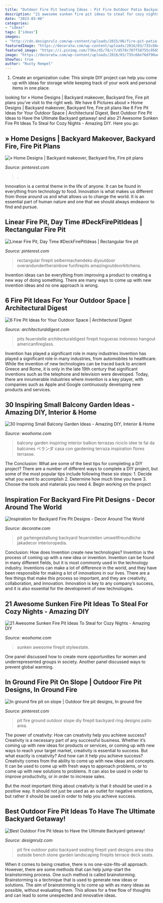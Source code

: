 ```yaml
---
title: "Outdoor Fire Pit Seating Ideas : Pit Fire Outdoor Patio Backyard Seating Firepit Yard Designs Area Idea Outside Bench Stone Garden Landscaping Firepits Terrace Deck Seats"
description: "21 awesome sunken fire pit ideas to steal for cozy nights"
date: "2023-03-06"
categories:
- "ideas"
tags: ["ideas"]
images:
- "http://cdn.designrulz.com/wp-content/uploads/2015/06/fire-pit-patio-Design-Ideas-8.jpg"
featuredImage: "https://decoratw.com/wp-content/uploads/2016/03/735c66ef6df90ae0aad6dbac42fbef40.jpg"
featured_image: "https://i.pinimg.com/736x/d5/78/c7/d578c707f58755c9565073d39843b100.jpg"
image: "https://decoratw.com/wp-content/uploads/2016/03/735c66ef6df90ae0aad6dbac42fbef40.jpg"
ShowToc: true
author: "Rusty Rempel"
---
```



1. Create an organization cube: This simple DIY project can help you come up with ideas for storage while keeping track of your work and personal items in one place.

	

		
looking for » Home Designs | Backyard makeover, Backyard fire, Fire pit plans you've visit to the right web. We have 8 Pictures about » Home Designs | Backyard makeover, Backyard fire, Fire pit plans like 6 Fire Pit Ideas for Your Outdoor Space | Architectural Digest, Best Outdoor Fire Pit Ideas to Have the Ultimate Backyard getaway! and also 21 Awesome Sunken Fire Pit Ideas To Steal for Cozy Nights - Amazing DIY. Here you go:
		
    
## » Home Designs | Backyard Makeover, Backyard Fire, Fire Pit Plans

<img loading=lazy src="https://i.pinimg.com/736x/2d/da/c6/2ddac6057164347885e54dc673065618.jpg" onerror="this.onerror=null;this.src='https://tse3.mm.bing.net/th?id=OIP.JgvHThIHgNNlV2heOOcLKgHaJ4&amp;pid=15.1';" alt="» Home Designs | Backyard makeover, Backyard fire, Fire pit plans">

_Source: pinterest.com_

>. 

	

Innovation is a central theme in the life of anyone. It can be found in everything from technology to food. Innovation is what makes us different from those around us and what allows us to change the world. It is an essential part of human nature and one that we should always endeavor to find and pursue.

    
## Linear Fire Pit, Day Time #DeckFirePitIdeas | Rectangular Fire Pit

<img loading=lazy src="https://i.pinimg.com/736x/e7/c9/27/e7c92729fedee9a44046adb8c99bffae.jpg" onerror="this.onerror=null;this.src='https://tse4.mm.bing.net/th?id=OIP.x3Ps50NDmoiLtr3j9tvmTQHaJ7&amp;pid=15.1';" alt="Linear Fire Pit, Day Time #DeckFirePitIdeas | Rectangular fire pit">

_Source: pinterest.com_

>rectangular firepit selbermachendeko diyoutdoor overandundertherainbow funfirepits amazingoutdoorkitchens. 

	

Invention ideas can be everything from improving a product to creating a new way of doing something. There are many ways to come up with new invention ideas and no one approach is wrong.

    
## 6 Fire Pit Ideas For Your Outdoor Space | Architectural Digest

<img loading=lazy src="https://media.architecturaldigest.com/photos/57a24d4ba065cffc07e866f9/master/pass/outdoor-fire-pit-ideas-02.jpg?mbid=social_retweet" onerror="this.onerror=null;this.src='https://tse4.mm.bing.net/th?id=OIP.q-QJPlYGHkClRNbdVhtL0QHaLH&amp;pid=15.1';" alt="6 Fire Pit Ideas for Your Outdoor Space | Architectural Digest">

_Source: architecturaldigest.com_

>pits feuerstelle architecturaldigest firepit hogueras indoneso hangout americanfireglass. 

	

Invention has played a significant role in many industries
Invention has played a significant role in many industries, from automobiles to healthcare. While the invention of new technologies can be traced back to ancient Greece and Rome, it is only in the late 19th century that significant inventions such as the telephone and television were developed. Today, there are innumerable industries where invention is a key player, with companies such as Apple and Google continuously developing new products and services.

    
## 30 Inspiring Small Balcony Garden Ideas - Amazing DIY, Interior &amp; Home

<img loading=lazy src="http://www.woohome.com/wp-content/uploads/2014/04/Small-Balcony-Garden-ideas-5.jpg" onerror="this.onerror=null;this.src='https://tse4.mm.bing.net/th?id=OIP.p8RZ8ZMd5tsJ3B8dEifGWAHaLH&amp;pid=15.1';" alt="30 Inspiring Small Balcony Garden Ideas - Amazing DIY, Interior &amp; Home">

_Source: woohome.com_

>balcony garden inspiring interior balkon terrazas riciclo idee te fai da balcones ベランダ casa con gardening terraza inspiration flores terrasse. 

	

The Conclusion: What are some of the best tips for completing a DIY project?
There are a number of different ways to complete a DIY project, but some of the most popular tips include following these six steps: 1. Decide what you want to accomplish 2. Determine how much time you have 3. Choose the tools and materials you need 4. Begin working on the project 
    
## Inspiration For Backyard Fire Pit Designs - Decor Around The World

<img loading=lazy src="https://decoratw.com/wp-content/uploads/2016/03/735c66ef6df90ae0aad6dbac42fbef40.jpg" onerror="this.onerror=null;this.src='https://tse3.mm.bing.net/th?id=OIP.QSQuaRAfkc5BLQGlI9WD3wHaLH&amp;pid=15.1';" alt="Inspiration for Backyard Fire Pit Designs - Decor Around The World">

_Source: decoratw.com_

>pit gartengestaltung backyard feuerstellen umweltfreundliche jakadecor interioropedia. 

	

Conclusion: How does Invention create new technologies?
Invention is the process of coming up with a new idea or invention. Invention can be found in many different fields, but it is most commonly used in the technology industry. Inventions can make a lot of difference in the world, and they have been responsible for making a lot of innovations in our lives. There are a few things that make this process so important, and they are creativity, collaboration, and innovation. Innovation is key to any company’s success, and it is also essential for the development of new technologies.

    
## 21 Awesome Sunken Fire Pit Ideas To Steal For Cozy Nights - Amazing DIY

<img loading=lazy src="https://www.woohome.com/wp-content/uploads/2017/09/sunken-firepit-for-cozy-nights-7.jpg" onerror="this.onerror=null;this.src='https://tse2.mm.bing.net/th?id=OIP.ABRIuNq92EtkkGhfLnp0wwHaK8&amp;pid=15.1';" alt="21 Awesome Sunken Fire Pit Ideas To Steal for Cozy Nights - Amazing DIY">

_Source: woohome.com_

>sunken awesome firepit styleestate. 

	

One panel discussed how to create more opportunities for women and underrepresented groups in society. Another panel discussed ways to prevent global warming.

    
## In Ground Fire Pit On Slope | Outdoor Fire Pit Designs, In Ground Fire

<img loading=lazy src="https://i.pinimg.com/736x/d5/78/c7/d578c707f58755c9565073d39843b100.jpg" onerror="this.onerror=null;this.src='https://tse2.mm.bing.net/th?id=OIP.2vXMNGi2OX169PGlpo569AHaJ3&amp;pid=15.1';" alt="In ground fire pit on slope | Outdoor fire pit designs, In ground fire">

_Source: pinterest.com_

>pit fire ground outdoor slope diy firepit backyard ring designs patio area. 

	

The power of creativity: How can creativity help you achieve success?
Creativity is a necessary part of any successful business. Whether it’s coming up with new ideas for products or services, or coming up with new ways to reach your target market, creativity is essential to success. But what exactly is creativity? And how can it help you achieve success?
Creativity comes from the ability to come up with new ideas and concepts. It can be used to come up with fresh ways to approach problems, or to come up with new solutions to problems. It can also be used in order to improve productivity, or in order to increase sales.

But the most important thing about creativity is that it should be used in a positive way. It should not just be used as an outlet for negative emotions, but rather it should be used in order to help you achieve success.

    
## Best Outdoor Fire Pit Ideas To Have The Ultimate Backyard Getaway!

<img loading=lazy src="http://cdn.designrulz.com/wp-content/uploads/2015/06/fire-pit-patio-Design-Ideas-8.jpg" onerror="this.onerror=null;this.src='https://tse4.mm.bing.net/th?id=OIP.FaT-ISCs_MbA2adgUZpB-wHaJ4&amp;pid=15.1';" alt="Best Outdoor Fire Pit Ideas to Have the Ultimate Backyard getaway!">

_Source: designrulz.com_

>pit fire outdoor patio backyard seating firepit yard designs area idea outside bench stone garden landscaping firepits terrace deck seats. 

	

When it comes to being creative, there is no one-size-fits-all approach. However, there are some methods that can help jump-start the brainstorming process. One such method is called brainstorming. Brainstorming is a technique that is used to generate new ideas or solutions. The aim of brainstorming is to come up with as many ideas as possible, without evaluating them. This allows for a free flow of thoughts and can lead to some unexpected and innovative ideas.

